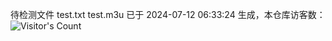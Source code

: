 待检测文件 test.txt test.m3u 已于 2024-07-12 06:33:24 生成，本仓库访客数：![Visitor's Count](https://profile-counter.glitch.me/pxiptv_TV/count.svg)
